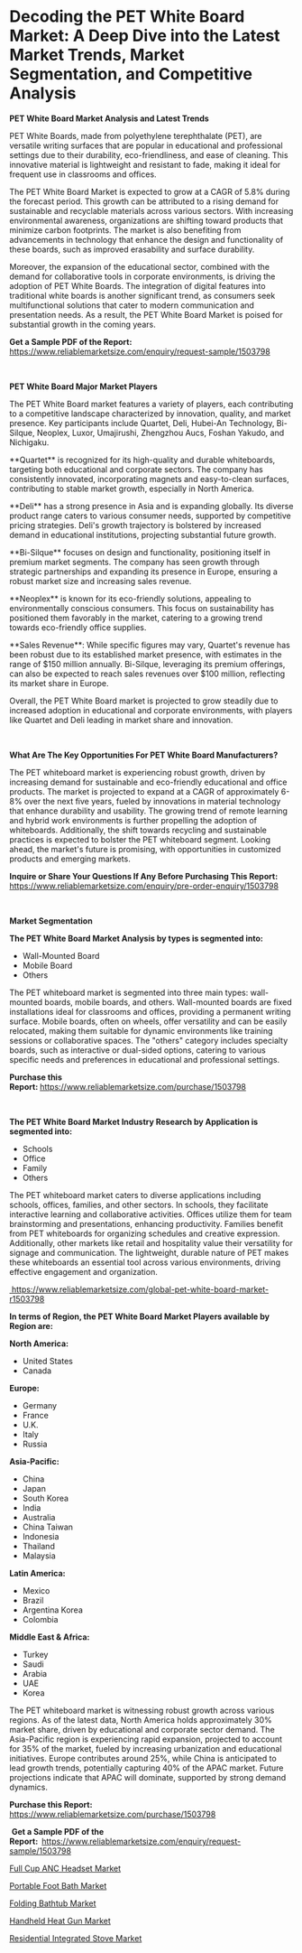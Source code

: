 <p><h1>Decoding the PET White Board Market: A Deep Dive into the Latest Market Trends, Market Segmentation, and Competitive Analysis</h1></p><p><strong>PET White Board Market Analysis and Latest Trends</strong></p>
<p><p>PET White Boards, made from polyethylene terephthalate (PET), are versatile writing surfaces that are popular in educational and professional settings due to their durability, eco-friendliness, and ease of cleaning. This innovative material is lightweight and resistant to fade, making it ideal for frequent use in classrooms and offices.</p><p>The PET White Board Market is expected to grow at a CAGR of 5.8% during the forecast period. This growth can be attributed to a rising demand for sustainable and recyclable materials across various sectors. With increasing environmental awareness, organizations are shifting toward products that minimize carbon footprints. The market is also benefiting from advancements in technology that enhance the design and functionality of these boards, such as improved erasability and surface durability.</p><p>Moreover, the expansion of the educational sector, combined with the demand for collaborative tools in corporate environments, is driving the adoption of PET White Boards. The integration of digital features into traditional white boards is another significant trend, as consumers seek multifunctional solutions that cater to modern communication and presentation needs. As a result, the PET White Board Market is poised for substantial growth in the coming years.</p></p>
<p><strong>Get a Sample PDF of the Report:&nbsp;</strong> <a href="https://www.reliablemarketsize.com/enquiry/request-sample/1503798?utm_campaign=1133&utm_medium=2&utm_source=Github&utm_content=ia&utm_term=27092024&utm_id=pet-white-board">https://www.reliablemarketsize.com/enquiry/request-sample/1503798</a></p>
<p>&nbsp;</p>
<p><strong>PET White Board Major Market Players</strong></p>
<p><p>The PET White Board market features a variety of players, each contributing to a competitive landscape characterized by innovation, quality, and market presence. Key participants include Quartet, Deli, Hubei-An Technology, Bi-Silque, Neoplex, Luxor, Umajirushi, Zhengzhou Aucs, Foshan Yakudo, and Nichigaku.</p><p>**Quartet** is recognized for its high-quality and durable whiteboards, targeting both educational and corporate sectors. The company has consistently innovated, incorporating magnets and easy-to-clean surfaces, contributing to stable market growth, especially in North America.</p><p>**Deli** has a strong presence in Asia and is expanding globally. Its diverse product range caters to various consumer needs, supported by competitive pricing strategies. Deli's growth trajectory is bolstered by increased demand in educational institutions, projecting substantial future growth.</p><p>**Bi-Silque** focuses on design and functionality, positioning itself in premium market segments. The company has seen growth through strategic partnerships and expanding its presence in Europe, ensuring a robust market size and increasing sales revenue.</p><p>**Neoplex** is known for its eco-friendly solutions, appealing to environmentally conscious consumers. This focus on sustainability has positioned them favorably in the market, catering to a growing trend towards eco-friendly office supplies.</p><p>**Sales Revenue**: While specific figures may vary, Quartet's revenue has been robust due to its established market presence, with estimates in the range of $150 million annually. Bi-Silque, leveraging its premium offerings, can also be expected to reach sales revenues over $100 million, reflecting its market share in Europe.</p><p>Overall, the PET White Board market is projected to grow steadily due to increased adoption in educational and corporate environments, with players like Quartet and Deli leading in market share and innovation.</p></p>
<p>&nbsp;</p>
<p><strong>What Are The Key Opportunities For PET White Board Manufacturers?</strong></p>
<p><p>The PET whiteboard market is experiencing robust growth, driven by increasing demand for sustainable and eco-friendly educational and office products. The market is projected to expand at a CAGR of approximately 6-8% over the next five years, fueled by innovations in material technology that enhance durability and usability. The growing trend of remote learning and hybrid work environments is further propelling the adoption of whiteboards. Additionally, the shift towards recycling and sustainable practices is expected to bolster the PET whiteboard segment. Looking ahead, the market's future is promising, with opportunities in customized products and emerging markets.</p></p>
<p><strong>Inquire or Share Your Questions If Any Before Purchasing This Report:</strong> <a href="https://www.reliablemarketsize.com/enquiry/pre-order-enquiry/1503798?utm_campaign=1133&utm_medium=2&utm_source=Github&utm_content=ia&utm_term=27092024&utm_id=pet-white-board">https://www.reliablemarketsize.com/enquiry/pre-order-enquiry/1503798</a></p>
<p>&nbsp;</p>
<p><strong>Market Segmentation</strong></p>
<p><strong>The PET White Board Market Analysis by types is segmented into:</strong></p>
<p><ul><li>Wall-Mounted Board</li><li>Mobile Board</li><li>Others</li></ul></p>
<p><p>The PET whiteboard market is segmented into three main types: wall-mounted boards, mobile boards, and others. Wall-mounted boards are fixed installations ideal for classrooms and offices, providing a permanent writing surface. Mobile boards, often on wheels, offer versatility and can be easily relocated, making them suitable for dynamic environments like training sessions or collaborative spaces. The "others" category includes specialty boards, such as interactive or dual-sided options, catering to various specific needs and preferences in educational and professional settings.</p></p>
<p><strong>Purchase this Report:&nbsp;</strong><a href="https://www.reliablemarketsize.com/purchase/1503798?utm_campaign=1133&utm_medium=2&utm_source=Github&utm_content=ia&utm_term=27092024&utm_id=pet-white-board">https://www.reliablemarketsize.com/purchase/1503798</a></p>
<p>&nbsp;</p>
<p><strong>The PET White Board Market Industry Research by Application is segmented into:</strong></p>
<p><ul><li>Schools</li><li>Office</li><li>Family</li><li>Others</li></ul></p>
<p><p>The PET whiteboard market caters to diverse applications including schools, offices, families, and other sectors. In schools, they facilitate interactive learning and collaborative activities. Offices utilize them for team brainstorming and presentations, enhancing productivity. Families benefit from PET whiteboards for organizing schedules and creative expression. Additionally, other markets like retail and hospitality value their versatility for signage and communication. The lightweight, durable nature of PET makes these whiteboards an essential tool across various environments, driving effective engagement and organization.</p></p>
<p><a href="https://www.reliablemarketsize.com/global-pet-white-board-market-r1503798?utm_campaign=1133&utm_medium=2&utm_source=Github&utm_content=ia&utm_term=27092024&utm_id=pet-white-board">&nbsp;https://www.reliablemarketsize.com/global-pet-white-board-market-r1503798</a></p>
<p><strong>In terms of Region, the PET White Board Market Players available by Region are:</strong></p>
<p>
    <p> <strong> North America: </strong>
        <ul>
            <li>United States</li>
            <li>Canada</li>
        </ul>
        </p> 
    <p> <strong> Europe: </strong>
        <ul>
            <li>Germany</li>
            <li>France</li>
            <li>U.K.</li>
            <li>Italy</li>
            <li>Russia</li>
        </ul>
        </p> 
    <p> <strong> Asia-Pacific: </strong>
        <ul>
            <li>China</li>
            <li>Japan</li>
            <li>South Korea</li>
            <li>India</li>
            <li>Australia</li>
            <li>China Taiwan</li>
            <li>Indonesia</li>
            <li>Thailand</li>
            <li>Malaysia</li>
        </ul>
        </p> 
    <p> <strong> Latin America: </strong>
        <ul>
            <li>Mexico</li>
            <li>Brazil</li>
            <li>Argentina Korea</li>
            <li>Colombia</li>
        </ul>
        </p> 
    <p> <strong> Middle East & Africa: </strong>
        <ul>
            <li>Turkey</li>
            <li>Saudi</li>
            <li>Arabia</li>
            <li>UAE</li>
            <li>Korea</li>
        </ul>
    </p>
    </p>
<p><p>The PET whiteboard market is witnessing robust growth across various regions. As of the latest data, North America holds approximately 30% market share, driven by educational and corporate sector demand. The Asia-Pacific region is experiencing rapid expansion, projected to account for 35% of the market, fueled by increasing urbanization and educational initiatives. Europe contributes around 25%, while China is anticipated to lead growth trends, potentially capturing 40% of the APAC market. Future projections indicate that APAC will dominate, supported by strong demand dynamics.</p></p>
<p><strong>Purchase this Report: </strong><a href="https://www.reliablemarketsize.com/purchase/1503798?utm_campaign=1133&utm_medium=2&utm_source=Github&utm_content=ia&utm_term=27092024&utm_id=pet-white-board">https://www.reliablemarketsize.com/purchase/1503798</a></p>
<p>&nbsp;<strong>Get a Sample PDF of the Report:&nbsp;&nbsp;</strong><a href="https://www.reliablemarketsize.com/enquiry/request-sample/1503798?utm_campaign=1133&utm_medium=2&utm_source=Github&utm_content=ia&utm_term=27092024&utm_id=pet-white-board">https://www.reliablemarketsize.com/enquiry/request-sample/1503798</a></p>
<p><strong></strong></p>
<p><p><a href="https://issuu.com/reportprime-2/docs/full-cup-anc-headset-market-size-20_86ab4f13b3d675?utm_campaign=1133&utm_medium=2&utm_source=Github&utm_content=ia&utm_term=27092024&utm_id=pet-white-board">Full Cup ANC Headset Market</a></p><p><a href="https://www.linkedin.com/pulse/portable-foot-bath-market-forecast-global-trends-analysis-sekne?trackingId=tX1t5kziQJSVvuccblJgSw%3D%3D&utm_campaign=1133&utm_medium=2&utm_source=Github&utm_content=ia&utm_term=27092024&utm_id=pet-white-board">Portable Foot Bath Market</a></p><p><a href="https://www.linkedin.com/pulse/global-folding-bathtub-market-projected-grow-cagr-98-forcasted-oijxf?trackingId=4cXrWjedR6Ge0kzhseHfEQ%3D%3D&utm_campaign=1133&utm_medium=2&utm_source=Github&utm_content=ia&utm_term=27092024&utm_id=pet-white-board">Folding Bathtub Market</a></p><p><a href="https://www.linkedin.com/pulse/exploring-handheld-heat-gun-market-dynamics-global-trends-future-vb03f?trackingId=RMZiUtyVR9eG3c8qYacavw%3D%3D&utm_campaign=1133&utm_medium=2&utm_source=Github&utm_content=ia&utm_term=27092024&utm_id=pet-white-board">Handheld Heat Gun Market</a></p><p><a href="https://issuu.com/reportprime-2/docs/residential-integrated-stove-market_32c6479f12452e?utm_campaign=1133&utm_medium=2&utm_source=Github&utm_content=ia&utm_term=27092024&utm_id=pet-white-board">Residential Integrated Stove Market</a></p></p>
